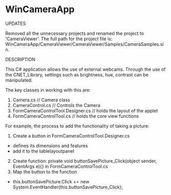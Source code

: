 # WinCameraApp
UPDATES

Removed all the unnecessary projects and renamed the project to 'CameraViewer'.
The full path for the project file is: WinCameraApp/CameraViewer/CameraViewer/Samples/CameraSamples.sln.

DESCRIPTION

This C# application allows the use of external webcams.
Through the use of the CNET_Library, settings such as brightness, hue, contrast can be manipulated.

The key classes in working with this are:
  1. Camera.cs                            // Camera class
  2. CameraControl.cs                     // Controls the Camera
  3. FormCameraControlTool.Designer.cs    // holds the layout of the applet
  4. FormCameraControlTool.cs             // holds the core view functions

For example, the process to add the functionality of taking a picture:

1. Create a button in FormCameraControlTool.Designer.cs
  - defines its dimensions and features
  - add it to the tablelayoutpanel
2. Create function: private void buttonSavePicture_Click(object sender, EventArgs e){} in FormCameraControlTool.cs
3. Map the button to the function
  - this.buttonSavePicture.Click += new System.EventHandler(this.buttonSavePicture_Click);

